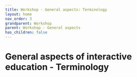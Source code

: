 ```yaml
---
title: Workshop - General aspects: Terminology
layout: home
nav_order: 3
grandparent: Workshop
parent: Workshop - General aspects
has_children: false
---
```


# General aspects of interactive education - Terminology
